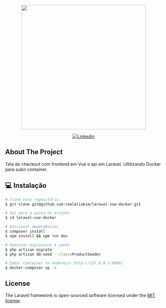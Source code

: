 <p align="center"><a href="https://laravel.com" target="_blank"><img src="https://raw.githubusercontent.com/laravel/art/master/logo-lockup/5%20SVG/2%20CMYK/1%20Full%20Color/laravel-logolockup-cmyk-red.svg" width="400"></a></p>

<p align="center">
  <a href="https://www.linkedin.com/in/realeliakim/">
    <img alt="Linkedin" src="https://img.shields.io/badge/-Eliakim%20Aquino-0e76a8?label=Linkedin&logo=linkedin&style=flat-square"/>
  </a>
</p>

## About The Project

Tela de checkout com frontend em Vue e api em Laravel. Ultilizando Docker para subir container.

## :computer: Instalação

```bash
# Clone este repositório.
$ git clone git@github.com:realeliakim/laravel-vue-docker.git

# Vai para a pasta do projeto
$ cd laravel-vue-docker

# Adicionar dependências
$ composer install
$ npm install && npm run dev

# Executar migrations e seeds
$ php artisan migrate
$ php artisan db:seed --class=ProductSeeder

# Subir container no endereço: http://127.0.0.1:8000/
$ docker-composer up -d

```

## License

The Laravel framework is open-sourced software licensed under the [MIT license](https://opensource.org/licenses/MIT).
